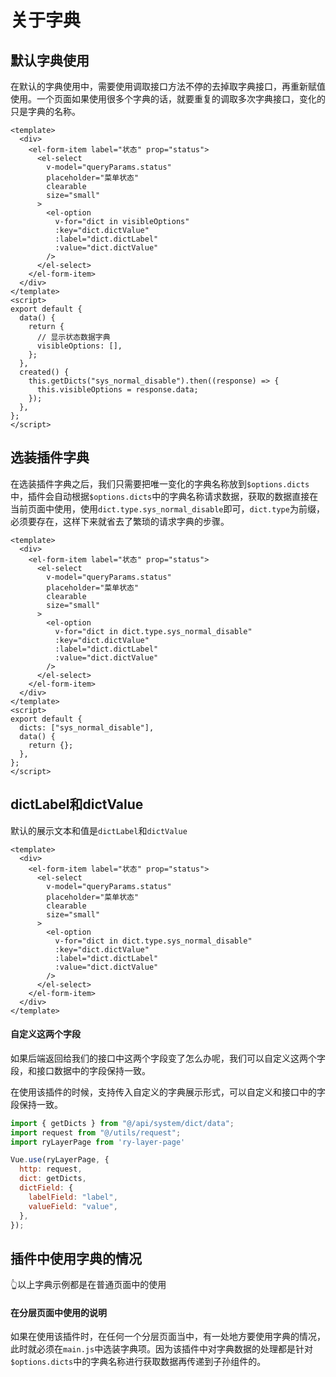 # 关于字典

## 默认字典使用

在默认的字典使用中，需要使用调取接口方法不停的去掉取字典接口，再重新赋值使用。一个页面如果使用很多个字典的话，就要重复的调取多次字典接口，变化的只是字典的名称。

```vue
<template>
  <div>
    <el-form-item label="状态" prop="status">
      <el-select
        v-model="queryParams.status"
        placeholder="菜单状态"
        clearable
        size="small"
      >
        <el-option
          v-for="dict in visibleOptions"
          :key="dict.dictValue"
          :label="dict.dictLabel"
          :value="dict.dictValue"
        />
      </el-select>
    </el-form-item>
  </div>
</template>
<script>
export default {
  data() {
    return {
      // 显示状态数据字典
      visibleOptions: [],
    };
  },
  created() {
    this.getDicts("sys_normal_disable").then((response) => {
      this.visibleOptions = response.data;
    });
  },
};
</script>
```

## 选装插件字典

在选装插件字典之后，我们只需要把唯一变化的字典名称放到`$options.dicts`中，插件会自动根据`$options.dicts`中的字典名称请求数据，获取的数据直接在当前页面中使用，使用`dict.type.sys_normal_disable`即可，`dict.type`为前缀，必须要存在，这样下来就省去了繁琐的请求字典的步骤。

```vue {11,22}
<template>
  <div>
    <el-form-item label="状态" prop="status">
      <el-select
        v-model="queryParams.status"
        placeholder="菜单状态"
        clearable
        size="small"
      >
        <el-option
          v-for="dict in dict.type.sys_normal_disable"
          :key="dict.dictValue"
          :label="dict.dictLabel"
          :value="dict.dictValue"
        />
      </el-select>
    </el-form-item>
  </div>
</template>
<script>
export default {
  dicts: ["sys_normal_disable"],
  data() {
    return {};
  },
};
</script>
```

## dictLabel和dictValue

默认的展示文本和值是`dictLabel`和`dictValue`


```vue {13,14}
<template>
  <div>
    <el-form-item label="状态" prop="status">
      <el-select
        v-model="queryParams.status"
        placeholder="菜单状态"
        clearable
        size="small"
      >
        <el-option
          v-for="dict in dict.type.sys_normal_disable"
          :key="dict.dictValue"
          :label="dict.dictLabel"
          :value="dict.dictValue"
        />
      </el-select>
    </el-form-item>
  </div>
</template>
```

#### 自定义这两个字段

如果后端返回给我们的接口中这两个字段变了怎么办呢，我们可以自定义这两个字段，和接口数据中的字段保持一致。

在使用该插件的时候，支持传入自定义的字典展示形式，可以自定义和接口中的字段保持一致。

```js {9,10}
import { getDicts } from "@/api/system/dict/data";
import request from "@/utils/request";
import ryLayerPage from 'ry-layer-page'

Vue.use(ryLayerPage, {
  http: request,
  dict: getDicts,
  dictField: {
    labelField: "label",
    valueField: "value",
  },
});
```

## 插件中使用字典的情况

👆以上字典示例都是在普通页面中的使用

#### 在分层页面中使用的说明

如果在使用该插件时，在任何一个分层页面当中，有一处地方要使用字典的情况，此时就必须在`main.js`中选装字典项。因为该插件中对字典数据的处理都是针对`$options.dicts`中的字典名称进行获取数据再传递到子孙组件的。